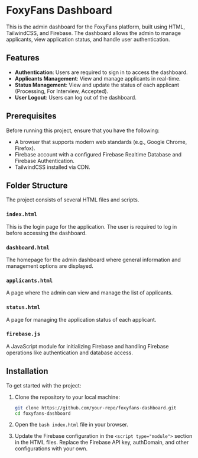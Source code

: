# FoxyFans Dashboard

This is the admin dashboard for the FoxyFans platform, built using HTML, TailwindCSS, and Firebase. The dashboard allows the admin to manage applicants, view application status, and handle user authentication.

## Features

- **Authentication**: Users are required to sign in to access the dashboard.
- **Applicants Management**: View and manage applicants in real-time.
- **Status Management**: View and update the status of each applicant (Processing, For Interview, Accepted).
- **User Logout**: Users can log out of the dashboard.

## Prerequisites

Before running this project, ensure that you have the following:

- A browser that supports modern web standards (e.g., Google Chrome, Firefox).
- Firebase account with a configured Firebase Realtime Database and Firebase Authentication.
- TailwindCSS installed via CDN.

## Folder Structure

The project consists of several HTML files and scripts.

### `index.html`
This is the login page for the application. The user is required to log in before accessing the dashboard.

### `dashboard.html`
The homepage for the admin dashboard where general information and management options are displayed.

### `applicants.html`
A page where the admin can view and manage the list of applicants.

### `status.html`
A page for managing the application status of each applicant.

### `firebase.js`
A JavaScript module for initializing Firebase and handling Firebase operations like authentication and database access.

## Installation

To get started with the project:

1. Clone the repository to your local machine:

   ```bash
   git clone https://github.com/your-repo/foxyfans-dashboard.git
   cd foxyfans-dashboard
    ```
2. Open the `bash index.html` file in your browser.

3. Update the Firebase configuration in the `<script type="module">` section in the HTML files. Replace the Firebase API key, authDomain, and other configurations with your own.
